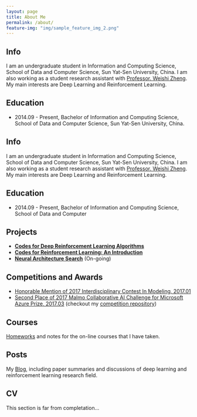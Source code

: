 ```yaml
---
layout: page
title: About Me
permalink: /about/
feature-img: "img/sample_feature_img_2.png"
---
```


## Info
 I am an undergraduate student in Information and Computing Science, School of Data and Computer Science, Sun Yat-Sen University, China. I am also working as a student research assistant with [Professor. Weishi Zheng](http://isee.sysu.edu.cn/~zhwshi/). My main interests are Deep Learning and Reinforcement Learning.

## Education
- 2014.09 - Present, Bachelor of Information and Computing Science, School of Data and Computer Science, Sun Yat-Sen University, China.
## Info
 I am an undergraduate student in Information and Computing Science, School of Data and Computer Science, Sun Yat-Sen University, China. I am also working as a student research assistant with [Professor. Weishi Zheng](http://isee.sysu.edu.cn/~zhwshi/). My main interests are Deep Learning and Reinforcement Learning.

## Education
- 2014.09 - Present, Bachelor of Information and Computing Science, School of Data and Computer
## Projects
- [**Codes for Deep Reinforcement Learning Algorithms**](https://github.com/Alexbanana19/deep-reinforcement-learning)
- [**Codes for Reinforcement Learning: An Introduction**](https://github.com/Alexbanana19/Reinforcement-Learning-An-Introduction)
- [**Neural Architecture Search**](https://github.com/importsysu/Neural-Architecture-Search) (On-going)


## Competitions and Awards
- [Honorable Mention of 2017 Interdisciplinary Contest In Modeling, 2017.01](http://www.comap-math.com/mcm/2017Certs/55021.pdf)
- [Second Place of 2017 Malmo Collaborative AI Challenge for Microsoft Azure Prize, 2017.03](https://www.microsoft.com/en-us/research/blog/malmo-collaborative-ai-challenge-winners/) (checkout my [competition repository](https://github.com/importsysu/malmochallenge))

## Courses
[Homeworks](https://github.com/Alexbanana19/Homework) and notes for the on-line courses that I have taken.

## Posts
My [Blog](https://alexbanana19.github.io), including paper summaries and discussions of deep learning and reinforcement learning research field.

## CV
This section is far from completation...
